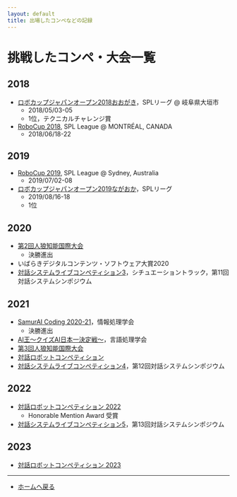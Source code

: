 ```yaml
---
layout: default
title: 出場したコンペなどの記録
---
```


# 挑戦したコンペ・大会一覧

## 2018
- [ロボカップジャパンオープン2018おおがき](https://www.robocup-japanopen.org/)，SPLリーグ @ 岐阜県大垣市
  - 2018/05/03-05
  - 1位，テクニカルチャレンジ賞
- [RoboCup 2018](http://2018.robocup.org/), SPL League @ MONTRÉAL, CANADA
  - 2018/06/18-22

## 2019
- [RoboCup 2019](https://2019.robocup.org/), SPL League @ Sydney, Australia
  - 2019/07/02-08
- [ロボカップジャパンオープン2019ながおか](https://www.robocup.or.jp/japanopen2019/)，SPLリーグ
  - 2019/08/16-18
  - 1位

## 2020
- [第2回人狼知能国際大会](http://aiwolf.org/en/2nd-international-aiwolf-contest)
  - 決勝進出
- いばらきデジタルコンテンツ・ソフトウェア大賞2020
- [対話システムライブコンペティション3](https://dialog-system-live-competition.github.io/dslc3/index.html)，シチュエーショントラック，第11回対話システムシンポジウム

## 2021
- [SamurAI Coding 2020-21](https://samuraicoding.info/)，情報処理学会
  - 決勝進出
- [AI王～クイズAI日本一決定戦～](https://sites.google.com/view/nlp2021-aio/)，言語処理学会
- [第3回人狼知能国際大会](http://aiwolf.org/3rd-international-aiwolf-contest)
- [対話ロボットコンペティション](https://sites.google.com/view/crobotcompetition/)
- [対話システムライブコンペティション4](https://dialog-system-live-competition.github.io/dslc4/index.html)，第12回対話システムシンポジウム

## 2022
- [対話ロボットコンペティション 2022](https://sites.google.com/view/drc2022-jp)
  - Honorable Mention Award 受賞
- [対話システムライブコンペティション5](https://sites.google.com/view/dslc5)，第13回対話システムシンポジウム

## 2023
- [対話ロボットコンペティション 2023](https://sites.google.com/view/dialogrobotcompe3)

---
- [ホームへ戻る](../)
